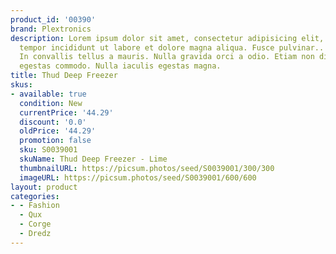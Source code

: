 ```yaml
---
product_id: '00390'
brand: Plextronics
description: Lorem ipsum dolor sit amet, consectetur adipisicing elit, sed do eiusmod
  tempor incididunt ut labore et dolore magna aliqua. Fusce pulvinar.. Nullam arcu.
  In convallis tellus a mauris. Nulla gravida orci a odio. Etiam non diam quis arcu
  egestas commodo. Nulla iaculis egestas magna.
title: Thud Deep Freezer
skus:
- available: true
  condition: New
  currentPrice: '44.29'
  discount: '0.0'
  oldPrice: '44.29'
  promotion: false
  sku: S0039001
  skuName: Thud Deep Freezer - Lime
  thumbnailURL: https://picsum.photos/seed/S0039001/300/300
  imageURL: https://picsum.photos/seed/S0039001/600/600
layout: product
categories:
- - Fashion
  - Qux
  - Corge
  - Dredz
---
```

